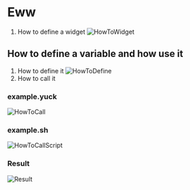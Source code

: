 # Eww

1. How to define a widget
![HowToWidget](https://i.imgur.com/aH9CKuG.png)

## How to define a variable and how use it

1. How to define it 
![HowToDefine](https://i.imgur.com/yZIKyAe.png)
2. How to call it
### example.yuck
![HowToCall](https://i.imgur.com/6i690wI.png)
### example.sh
![HowToCallScript](https://i.imgur.com/A0fP33y.png)
### Result
![Result](https://i.imgur.com/5pI9Lae.png)
